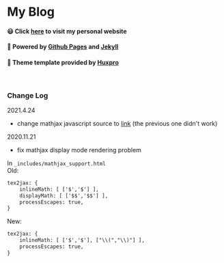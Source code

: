 # My Blog

#### 😃 Click [here](https://meyer99.github.io/) to visit my personal website  
#### 🚀 Powered by [Github Pages](https://pages.github.com/) and [Jekyll](https://jekyllrb.com/)  
#### 📢 Theme template provided by [Huxpro](https://github.com/Huxpro/huxpro.github.io)    

<br>

### Change Log
2021.4.24
* change mathjax javascript source to [link](https://cdnjs.cloudflare.com/ajax/libs/mathjax/2.7.5/MathJax.js?config=TeX-AMS-MML_SVG) (the previous one didn't work)  

2020.11.21
* fix mathjax display mode rendering problem

In `_includes/mathjax_support.html`    
Old: 
```html
tex2jax: {
    inlineMath: [ ['$','$'] ],
    displayMath: [ ['$$','$$'] ],
    processEscapes: true,
}
```

New:
```html
tex2jax: {
    inlineMath: [ ['$','$'], ["\\(","\\)"] ],
    processEscapes: true,
}
```
